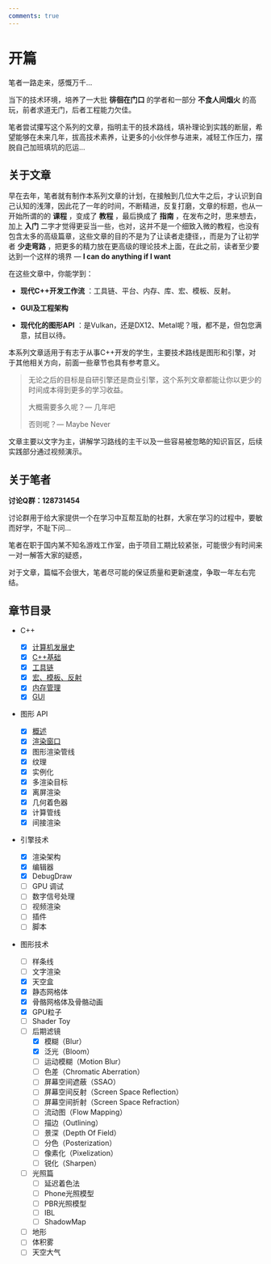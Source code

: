 ```yaml
---
comments: true
---
```


# 开篇

笔者一路走来，感慨万千...

当下的技术环境，培养了一大批 **徘徊在门口** 的学者和一部分 **不食人间烟火** 的高玩，前者求道无门，后者工程能力欠佳。

笔者尝试攥写这个系列的文章，指明主干的技术路线，填补理论到实践的断层，希望能够在未来几年，拔高技术素养，让更多的小伙伴参与进来，减轻工作压力，摆脱自己加班填坑的厄运...

## 关于文章

早在去年，笔者就有制作本系列文章的计划，在接触到几位大牛之后，才认识到自己认知的浅薄，因此花了一年的时间，不断精进，反复打磨，文章的标题，也从一开始所谓的的 **课程** ，变成了 **教程** ，最后换成了 **指南** ，在发布之时，思来想去，加上 **入门** 二字才觉得更妥当一些，也对，这并不是一个细致入微的教程，也没有包含太多的高级篇章，这些文章的目的不是为了让读者走捷径，，而是为了让初学者 **少走弯路** ，把更多的精力放在更高级的理论技术上面，在此之前，读者至少要达到一个这样的境界  — **I can do anything if I want**

在这些文章中，你能学到：

- **现代C++开发工作流** ：工具链、平台、内存、库、宏、模板、反射。

- **GUI及工程架构**

- **现代化的图形API** ：是Vulkan，还是DX12、Metal呢？哦，都不是，但包您满意，拭目以待。

本系列文章适用于有志于从事C++开发的学生，主要技术路线是图形和引擎，对于其他相关方向，前面一些章节也具有参考意义。

> 无论之后的目标是自研引擎还是商业引擎，这个系列文章都能让你以更少的时间成本得到更多的学习收益。
>
> 大概需要多久呢？— 几年吧
>
> 否则呢？— Maybe Never

文章主要以文字为主，讲解学习路线的主干以及一些容易被忽略的知识盲区，后续实践部分通过视频演示。

## 关于笔者

**讨论Q群：128731454**

讨论群用于给大家提供一个在学习中互帮互助的社群，大家在学习的过程中，要敏而好学，不耻下问...

笔者在职于国内某不知名游戏工作室，由于项目工期比较紧张，可能很少有时间来一对一解答大家的疑惑，

对于文章，篇幅不会很大，笔者尽可能的保证质量和更新速度，争取一年左右完结。

## 章节目录

- C++
    - [x] [计算机发展史](00-C++/1.计算机发展史.md)
    - [x] [C++基础](00-C++/2.C++基础.md)
    - [x] [工具链](00-C++/3.工具链.md)
    - [x] [宏、模板、反射](00-C++/4.宏、模板、反射.md)
    - [x] [内存管理](00-C++/5.内存管理.md)
    - [x] [GUI](00-C++/6.GUI.md)
- 图形 API
    - [x] [概述](01-GraphicsAPI/0.概述.md)
    - [x] [渲染窗口](01-GraphicsAPI/1.渲染窗口.md)
    - [x] 图形渲染管线
    - [x] 纹理
    - [x] 实例化
    - [x] 多渲染目标
    - [x] 离屏渲染
    - [x] 几何着色器
    - [x] 计算管线
    - [x] 间接渲染
- 引擎技术

    - [x] 渲染架构
    - [x] 编辑器
    - [x] DebugDraw
    - [ ] GPU 调试
    - [ ] 数字信号处理
    - [ ] 视频渲染
    - [ ] 插件
    - [ ] 脚本
- 图形技术
    - [ ] 样条线
    - [ ] 文字渲染
    - [x] 天空盒
    - [x] 静态网格体
    - [x] 骨骼网格体及骨骼动画
    - [x] GPU粒子
    - [ ] Shader Toy
    - [ ] 后期滤镜
        - [x] 模糊（Blur）
        - [x] 泛光（Bloom）
        - [ ] 运动模糊（Motion Blur）
        - [ ] 色差（Chromatic Aberration）
        - [ ] 屏幕空间遮蔽（SSAO）
        - [ ] 屏幕空间反射（Screen Space Reflection）
        - [ ] 屏幕空间折射（Screen Space Refraction）
        - [ ] 流动图（Flow Mapping）
        - [ ] 描边（Outlining）
        - [ ] 景深（Depth Of Field）
        - [ ] 分色（Posterization）
        - [ ] 像素化（Pixelization）
        - [ ] 锐化（Sharpen）
    - [ ] 光照篇
        - [ ] 延迟着色法
        - [ ] Phone光照模型
        - [ ] PBR光照模型
        - [ ] IBL
        - [ ] ShadowMap
    - [ ] 地形
    - [ ] 体积雾
    - [ ] 天空大气
